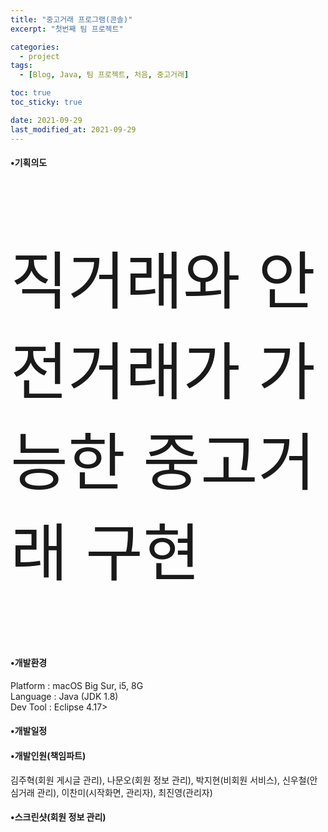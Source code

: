 ```yaml
---
title: "중고거래 프로그램(콘솔)"
excerpt: "첫번째 팀 프로젝트"

categories:
  - project
tags:
  - [Blog, Java, 팀 프로젝트, 처음, 중고거래]

toc: true
toc_sticky: true

date: 2021-09-29
last_modified_at: 2021-09-29
---
```


<h4>•기획의도</h4>
<p style="font-size:100px;">직거래와 안전거래가 가능한 중고거래 구현</p>

<h4>•개발환경</h4>
<p>Platform : macOS Big Sur, i5, 8G<br>
Language : Java (JDK 1.8)<br>
Dev Tool : Eclipse 4.17></p>

<h4>•개발일정</h4>

<h4>•개발인원(책임파트)<br></h4>
<p>김주혁(회원 게시글 관리), 나문오(회원 정보 관리), 박지현(비회원 서비스), 신우철(안심거래 관리), 이찬미(시작화면, 관리자), 최진영(관리자)</p>

<h4>•스크린샷(회원 정보 관리)</h4>
